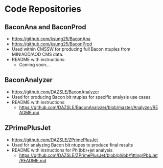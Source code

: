 # Code Repositories 

## BaconAna and BaconProd

* https://github.com/ksung25/BaconAna
* https://github.com/ksung25/BaconProd
* Used within CMSSW for producing full Bacon ntuples from MINIAOD/AOD CMS data.
* README with instructions: 
  * Coming soon...

## BaconAnalyzer

* https://github.com/DAZSLE/BaconAnalyzer
* Used for producing Bacon bit ntuples for specific analysis use cases
* README with instructions:
  * https://github.com/DAZSLE/BaconAnalyzer/blob/master/Analyzer/README.md

## ZPrimePlusJet

* https://github.com/DAZSLE/ZPrimePlusJet
* Used for analyzing Bacon bit ntupes to produce final results  
* README with instructions for Phi(bb)+jet analysis:
  * https://github.com/DAZSLE/ZPrimePlusJet/blob/phibb/fitting/PbbJet/README.md



